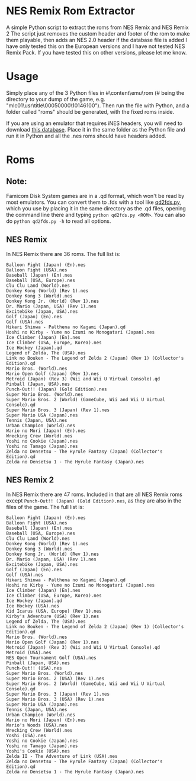 # NES Remix Rom Extractor
A simple Python script to extract the roms from NES Remix and NES Remix 2
The script just removes the custom header and footer of the rom to make them playable, then adds an NES 2.0 header if the database file is added
I have only tested this on the European versions and I have not tested NES Remix Pack.
If you have tested this on other versions, please let me know.

# Usage
Simply place any of the 3 Python files in #\content\emu\rom (# being the directory to your dump of the game, e.g. "mlc01\usr\title\00050000\10146100").
Then run the file with Python, and a folder called "roms" should be generated, with the fixed roms inside.

If you are using an emulator that requires iNES headers, you will need to download <a href="https://forums.nesdev.org/viewtopic.php?f=3&t=19940">this database<a>. Place it in the same folder as the Python file and run it in Python and all the .nes roms should have headers added.

# Roms
## Note: 
Famicom Disk System games are in a .qd format, which won't be read by most emulators. You can convert them to .fds with a tool like  <a href="https://gist.github.com/einstein95/6545066905680466cdf200c4cc8ca4f0">qd2fds.py<a>, which you use by placing it in the same directory as the .qd files, opening the command line there and typing `python qd2fds.py <ROM>`. You can also do `python qd2fds.py -h` to read all options.

## NES Remix
In NES Remix there are 36 roms.
The full list is:
```
Balloon Fight (Japan) (En).nes
Balloon Fight (USA).nes
Baseball (Japan) (En).nes
Baseball (USA, Europe).nes
Clu Clu Land (World).nes
Donkey Kong (World) (Rev 1).nes
Donkey Kong 3 (World).nes
Donkey Kong Jr. (World) (Rev 1).nes
Dr. Mario (Japan, USA) (Rev 1).nes
Excitebike (Japan, USA).nes
Golf (Japan) (En).nes
Golf (USA).nes
Hikari Shinwa - Palthena no Kagami (Japan).qd
Hoshi no Kirby - Yume no Izumi no Monogatari (Japan).nes
Ice Climber (Japan) (En).nes
Ice Climber (USA, Europe, Korea).nes
Ice Hockey (Japan).qd
Legend of Zelda, The (USA).nes
Link no Bouken - The Legend of Zelda 2 (Japan) (Rev 1) (Collector's Edition).qd
Mario Bros. (World).nes
Mario Open Golf (Japan) (Rev 1).nes
Metroid (Japan) (Rev 3) (Wii and Wii U Virtual Console).qd
Pinball (Japan, USA).nes
Punch-Out!! (Japan) (Gold Edition).nes
Super Mario Bros. (World).nes
Super Mario Bros. 2 (World) (GameCube, Wii and Wii U Virtual Console).qd
Super Mario Bros. 3 (Japan) (Rev 1).nes
Super Mario USA (Japan).nes
Tennis (Japan, USA).nes
Urban Champion (World).nes
Wario no Mori (Japan) (En).nes
Wrecking Crew (World).nes
Yoshi no Cookie (Japan).nes
Yoshi no Tamago (Japan).nes
Zelda no Densetsu - The Hyrule Fantasy (Japan) (Collector's Edition).qd
Zelda no Densetsu 1 - The Hyrule Fantasy (Japan).nes
```
## NES Remix 2
In NES Remix there are 47 roms. Included in that are all NES Remix roms except `Punch-Out!! (Japan) (Gold Edition).nes`, as they are also in the files of the game.
The full list is:
```
Balloon Fight (Japan) (En).nes
Balloon Fight (USA).nes
Baseball (Japan) (En).nes
Baseball (USA, Europe).nes
Clu Clu Land (World).nes
Donkey Kong (World) (Rev 1).nes
Donkey Kong 3 (World).nes
Donkey Kong Jr. (World) (Rev 1).nes
Dr. Mario (Japan, USA) (Rev 1).nes
Excitebike (Japan, USA).nes
Golf (Japan) (En).nes
Golf (USA).nes
Hikari Shinwa - Palthena no Kagami (Japan).qd
Hoshi no Kirby - Yume no Izumi no Monogatari (Japan).nes
Ice Climber (Japan) (En).nes
Ice Climber (USA, Europe, Korea).nes
Ice Hockey (Japan).qd
Ice Hockey (USA).nes
Kid Icarus (USA, Europe) (Rev 1).nes
Kirby's Adventure (USA) (Rev 1).nes
Legend of Zelda, The (USA).nes
Link no Bouken - The Legend of Zelda 2 (Japan) (Rev 1) (Collector's Edition).qd
Mario Bros. (World).nes
Mario Open Golf (Japan) (Rev 1).nes
Metroid (Japan) (Rev 3) (Wii and Wii U Virtual Console).qd
Metroid (USA).nes
NES Open Tournament Golf (USA).nes
Pinball (Japan, USA).nes
Punch-Out!! (USA).nes
Super Mario Bros. (World).nes
Super Mario Bros. 2 (USA) (Rev 1).nes
Super Mario Bros. 2 (World) (GameCube, Wii and Wii U Virtual Console).qd
Super Mario Bros. 3 (Japan) (Rev 1).nes
Super Mario Bros. 3 (USA) (Rev 1).nes
Super Mario USA (Japan).nes
Tennis (Japan, USA).nes
Urban Champion (World).nes
Wario no Mori (Japan) (En).nes
Wario's Woods (USA).nes
Wrecking Crew (World).nes
Yoshi (USA).nes
Yoshi no Cookie (Japan).nes
Yoshi no Tamago (Japan).nes
Yoshi's Cookie (USA).nes
Zelda II - The Adventure of Link (USA).nes
Zelda no Densetsu - The Hyrule Fantasy (Japan) (Collector's Edition).qd
Zelda no Densetsu 1 - The Hyrule Fantasy (Japan).nes
```
